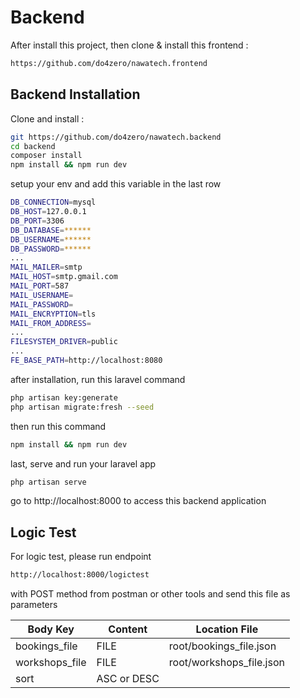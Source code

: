 # Backend

After install this project, then clone & install this frontend :

```sh
https://github.com/do4zero/nawatech.frontend
```

## Backend Installation

Clone and install :

```sh
git https://github.com/do4zero/nawatech.backend
cd backend
composer install
npm install && npm run dev
```

setup your env and add this variable in the last row

```sh
DB_CONNECTION=mysql
DB_HOST=127.0.0.1
DB_PORT=3306
DB_DATABASE=******
DB_USERNAME=******
DB_PASSWORD=******
...
MAIL_MAILER=smtp
MAIL_HOST=smtp.gmail.com
MAIL_PORT=587
MAIL_USERNAME=
MAIL_PASSWORD=
MAIL_ENCRYPTION=tls
MAIL_FROM_ADDRESS=
...
FILESYSTEM_DRIVER=public
...
FE_BASE_PATH=http://localhost:8080
```
after installation, run this laravel command

```sh
php artisan key:generate
php artisan migrate:fresh --seed
```

then run this command
```sh
npm install && npm run dev
```

last, serve and run your laravel app
```sh
php artisan serve
```
go to http://localhost:8000 to access this backend application


## Logic Test

For logic test, please run endpoint 
```sh
http://localhost:8000/logictest
```
with POST method from postman or other tools and send this file as parameters

| Body Key  | Content | Location File |
| ------------- | ------------- | ------------- |
| bookings_file  | FILE | root/bookings_file.json |
| workshops_file | FILE  | root/workshops_file.json |
| sort | ASC or DESC  | |
